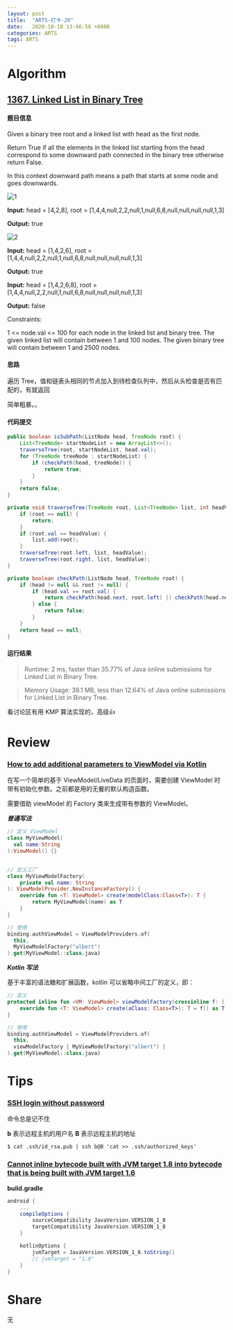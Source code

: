 ```yaml
---
layout: post
title:  "ARTS-打卡-20"
date:   2020-10-18 13:46:56 +0800
categories: ARTS
tags: ARTS
---
```


# Algorithm

## [1367. Linked List in Binary Tree]

#### 题目信息

Given a binary tree root and a linked list with head as the first node. 

Return True if all the elements in the linked list starting from the head correspond to some downward path connected in the binary tree otherwise return False.

In this context downward path means a path that starts at some node and goes downwards.

![1](/assets/images/arts/leetcode_1367_1.png)

**Input:** head = [4,2,8], root = [1,4,4,null,2,2,null,1,null,6,8,null,null,null,null,1,3]

**Output:** true

![2](/assets/images/arts/leetcode_1367_2.png)

**Input:** head = [1,4,2,6], root = [1,4,4,null,2,2,null,1,null,6,8,null,null,null,null,1,3]

**Output:** true

**Input:** head = [1,4,2,6,8], root = [1,4,4,null,2,2,null,1,null,6,8,null,null,null,null,1,3]

**Output:** false


Constraints:

1 <= node.val <= 100 for each node in the linked list and binary tree.
The given linked list will contain between 1 and 100 nodes.
The given binary tree will contain between 1 and 2500 nodes.

#### 思路

遍历 Tree，值和链表头相同的节点加入到待检查队列中，然后从头检查是否有匹配的，有就返回

简单粗暴。。

#### 代码提交

```java
public boolean isSubPath(ListNode head, TreeNode root) {
    List<TreeNode> startNodeList = new ArrayList<>();
    traverseTree(root, startNodeList, head.val);
    for (TreeNode treeNode : startNodeList) {
        if (checkPath(head, treeNode)) {
            return true;
        }
    }
    return false;
}

private void traverseTree(TreeNode root, List<TreeNode> list, int headValue) {
    if (root == null) {
        return;
    }
    if (root.val == headValue) {
        list.add(root);
    }
    traverseTree(root.left, list, headValue);
    traverseTree(root.right, list, headValue);
}

private boolean checkPath(ListNode head, TreeNode root) {
    if (head != null && root != null) {
        if (head.val == root.val) {
            return checkPath(head.next, root.left) || checkPath(head.next, root.right);
        } else {
            return false;
        }
    }
    return head == null;
}
```

#### 运行结果

> Runtime: 2 ms, faster than 35.77% of Java online submissions for Linked List in Binary Tree.

> Memory Usage: 39.1 MB, less than 12.64% of Java online submissions for Linked List in Binary Tree.

看讨论区有用 KMP 算法实现的，高级👍

# Review

### [How to add additional parameters to ViewModel via Kotlin]

在写一个简单的基于 ViewModel/LiveData 的页面时，需要创建 ViewModel 时带有初始化参数。之前都是用的无餐的默认构造函数。

需要借助 viewModel 的 Factory 类来生成带有参数的 ViewModel。

***普通写法***

```kotlin
// 定义 ViewModel
class MyViewModel(
  val name:String
):ViewModel() {}


// 定义工厂 
class MyViewModelFactory(
    private val name: String
): ViewModelProvider.NewInstanceFactory() {
    override fun <T: ViewModel> create(modelClass:Class<T>): T {
        return MyViewModel(name) as T
    }
}

// 使用
binding.authViewModel = ViewModelProviders.of(
  this,
  MyViewModelFactory("albert")
).get(MyViewModel::class.java)
```

***Kotlin 写法***

基于丰富的语法糖和扩展函数，kotlin 可以省略中间工厂的定义，即：

```kotlin
// 定义
protected inline fun <VM: ViewModel> viewModelFactory(crossinline f: () -> VM) = object : ViewModelProvider.Factory {
    override fun <T: ViewModel> create(aClass: Class<T>): T = f() as T
}

// 使用
binding.authViewModel = ViewModelProviders.of(
  this,
  viewModelFactory { MyViewModelFactory("albert") }
).get(MyViewModel::class.java)
```

# Tips

### [SSH login without password]

命令总是记不住

**b** 表示远程主机的用户名
**B** 表示远程主机的地址

```shell
$ cat .ssh/id_rsa.pub | ssh b@B 'cat >> .ssh/authorized_keys'
```

### [Cannot inline bytecode built with JVM target 1.8 into bytecode that is being built with JVM target 1.6]

**build.gradle**
```groovy
android {
    ...
    compileOptions {
        sourceCompatibility JavaVersion.VERSION_1_8
        targetCompatibility JavaVersion.VERSION_1_8
    }

    kotlinOptions {
        jvmTarget = JavaVersion.VERSION_1_8.toString()
        // jvmTarget = "1.8"
    }
}
```

# Share

无

<!-- refs -->
[1367. Linked List in Binary Tree]: https://leetcode.com/problems/linked-list-in-binary-tree/
[SSH login without password]: http://linuxproblem.org/art_9.html
[Cannot inline bytecode built with JVM target 1.8 into bytecode that is being built with JVM target 1.6]: https://stackoverflow.com/questions/48988778/cannot-inline-bytecode-built-with-jvm-target-1-8-into-bytecode-that-is-being-bui
[How to add additional parameters to ViewModel via Kotlin]: https://www.albertgao.xyz/2018/04/13/how-to-add-additional-parameters-to-viewmodel-via-kotlin/